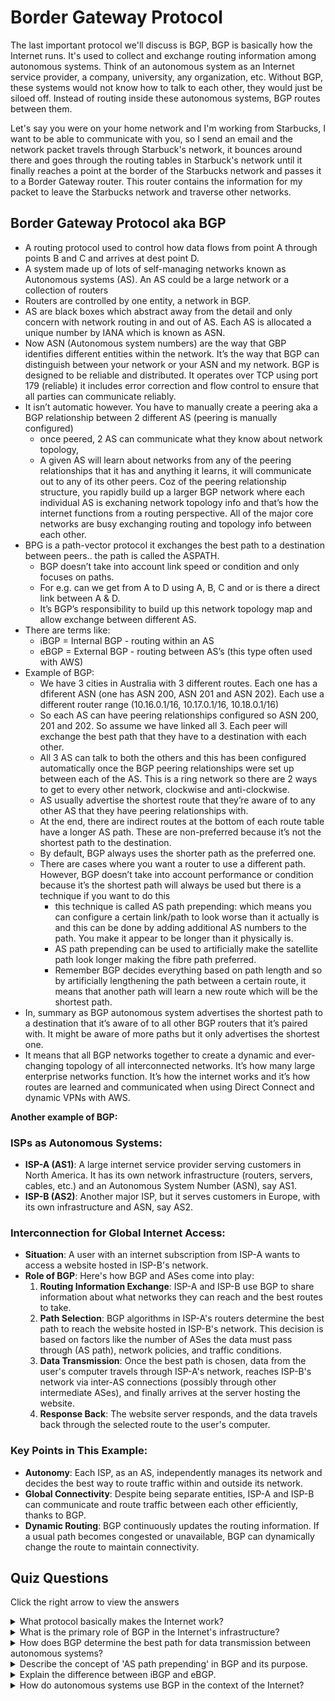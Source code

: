 # Border Gateway Protocol

The last important protocol we'll discuss is BGP, BGP is basically how the Internet runs. It's used to collect and exchange routing information among autonomous systems. Think of an autonomous system as an Internet service provider, a company, university, any organization, etc. Without BGP, these systems would not know how to talk to each other, they would just be siloed off. Instead of routing inside these autonomous systems, BGP routes between them.

Let's say you were on your home network and I'm working from Starbucks, I want to be able to communicate with you, so I send an email and the network packet travels through Starbuck's network, it bounces around there and goes through the routing tables in Starbuck's network until it finally reaches a point at the border of the Starbucks network and passes it to a Border Gateway router. This router contains the information for my packet to leave the Starbucks network and traverse other networks.

## Border Gateway Protocol aka BGP

- A routing protocol used to control how data flows from point A through points B and C and arrives at dest point D.
- A system made up of lots of self-managing networks known as Autonomous systems (AS). An AS could be a large network or a collection of routers
- Routers are controlled by one entity, a network in BGP.
- AS are black boxes which abstract away from the detail and only concern with network routing in and out of AS. Each AS is allocated a unique number by IANA which is known as ASN.
- Now ASN (Autonomous system numbers) are the way that GBP identifies different entities within the network. It’s the way that BGP can distinguish between your network or your ASN and my network. BGP is designed to be reliable and distributed. It operates over TCP using port 179 (reliable) it includes error correction and flow control to ensure that all parties can communicate reliably.
- It isn’t automatic however. You have to manually create a peering aka a BGP relationship between 2 different AS (peering is manually configured)
    - once peered, 2 AS can communicate what they know about network topology,
    - A given AS will learn about networks from any of the peering relationships that it has and anything it learns, it will communicate out to any of its other peers. Coz of the peering relationship structure, you rapidly build up a larger BGP network where each individual AS is exchaning network topology info and that’s how the internet functions from a routing perspective. All of the major core networks are busy exchanging routing  and topology info between each other.
- BPG is a path-vector protocol it exchanges the best path to a destination between peers.. the path is called the ASPATH.
    - BGP doesn’t take into account link speed or condition and only focuses on paths.
    - For e.g. can we get from A to D using A, B, C and or is there a direct link between A & D.
    - It’s BGP’s responsibility to build up this network topology map and allow exchange between different AS.
- There are terms like:
    - iBGP = Internal BGP - routing within an AS
    - eBGP = External BGP - routing between AS’s (this type often used with AWS)
- Example of BGP:
    - We have 3 cities in Australia with 3 different routes. Each one has a dfiferent ASN (one has ASN 200, ASN 201 and ASN 202). Each use a different router range (10.16.0.1/16, 10.17.0.1/16, 10.18.0.1/16)
    - So each AS can have peering relationships configured so ASN 200, 201 and 202. So assume we have linked all 3. Each peer will exchange the best path that they have to a destination with each other.
    - All 3 AS can talk to both the others and this has been configured automatically once the BGP peering relationships were set up between each of the AS. This is a ring network so there are 2 ways to get to every other network, clockwise and anti-clockwise.
    - AS usually advertise the shortest route that they’re aware of to any other AS that they have peering relationships with.
    - At the end, there are indirect routes at the bottom of each route table have a longer AS path. These are non-preferred because it’s not the shortest path to the destination.
    - By default, BGP always uses the shorter path as the preferred one.
    - There are cases where you want a router to use a different path. However, BGP doesn’t take into account performance or condition because it’s the shortest path will always be used but there is a technique if you want to do this
        - this technique is called AS path prepending: which means you can configure a certain link/path to look worse than it actually is and this can be done by adding additional AS numbers to the path. You make it appear to be longer than it physically is.
        - AS path prepending can be used to artificially make the satellite path look longer making the fibre path preferred.
        - Remember BGP decides everything based on path length and so by artificially lengthening the path between a certain route, it means that another path will learn a new route which will be the shortest path.
- In, summary as BGP autonomous system advertises the shortest path to a destination that it’s aware of to all other BGP routers that it’s paired with. It might be aware of more paths but it only advertises the shortest one.
- It means that all BGP networks together to create a dynamic and ever-changing topology of all interconnected networks. It’s how many large enterprise networks function. It’s how the internet works and it’s how routes are learned and communicated when using Direct Connect and dynamic VPNs with AWS.

**Another example of BGP:**

### ISPs as Autonomous Systems:

- **ISP-A (AS1)**: A large internet service provider serving customers in North America. It has its own network infrastructure (routers, servers, cables, etc.) and an Autonomous System Number (ASN), say AS1.
- **ISP-B (AS2)**: Another major ISP, but it serves customers in Europe, with its own infrastructure and ASN, say AS2.

### Interconnection for Global Internet Access:

- **Situation**: A user with an internet subscription from ISP-A wants to access a website hosted in ISP-B's network.
- **Role of BGP**: Here's how BGP and ASes come into play:
    1. **Routing Information Exchange**: ISP-A and ISP-B use BGP to share information about what networks they can reach and the best routes to take.
    2. **Path Selection**: BGP algorithms in ISP-A's routers determine the best path to reach the website hosted in ISP-B's network. This decision is based on factors like the number of ASes the data must pass through (AS path), network policies, and traffic conditions.
    3. **Data Transmission**: Once the best path is chosen, data from the user's computer travels through ISP-A's network, reaches ISP-B's network via inter-AS connections (possibly through other intermediate ASes), and finally arrives at the server hosting the website.
    4. **Response Back**: The website server responds, and the data travels back through the selected route to the user's computer.

### Key Points in This Example:

- **Autonomy**: Each ISP, as an AS, independently manages its network and decides the best way to route traffic within and outside its network.
- **Global Connectivity**: Despite being separate entities, ISP-A and ISP-B can communicate and route traffic between each other efficiently, thanks to BGP.
- **Dynamic Routing**: BGP continuously updates the routing information. If a usual path becomes congested or unavailable, BGP can dynamically change the route to maintain connectivity.

## Quiz Questions 

Click the right arrow to view the answers

<details>
<summary>What protocol basically makes the Internet work?</summary>
BGP
</details>

<details>
<summary>What is the primary role of BGP in the Internet's infrastructure?</summary>
BGP (Border Gateway Protocol) is crucial for routing data across different autonomous systems on the Internet, such as ISPs, companies, and universities. Without BGP, these systems wouldn't be able to communicate with each other efficiently.
</details>

<details>
<summary>How does BGP determine the best path for data transmission between autonomous systems?</summary>
BGP is a path-vector protocol that determines the best path based on the ASPATH. It primarily focuses on the path length, without considering link speed or condition, and generally chooses the shortest available path.
</details>

<details>
<summary>Describe the concept of 'AS path prepending' in BGP and its purpose.</summary>
AS path prepending is a technique used to make a network path appear longer than it actually is by adding extra AS numbers to the path. This is used to influence route selection in BGP, often to de-prioritize certain paths over others for reasons like traffic management or reliability.
</details>

<details>
<summary>Explain the difference between iBGP and eBGP.</summary>
iBGP (Internal BGP) is used for routing within an autonomous system (AS), while eBGP (External BGP) is used for routing between different AS's. eBGP is often used in scenarios involving large networks like AWS.
</details>

<details>
<summary>How do autonomous systems use BGP in the context of the Internet?</summary>
Autonomous systems use BGP to advertise the shortest path to a destination they are aware of to all other BGP routers they are paired with. This collaborative effort creates a dynamic, ever-changing topology of interconnected networks, enabling efficient global Internet functionality.
</details>
